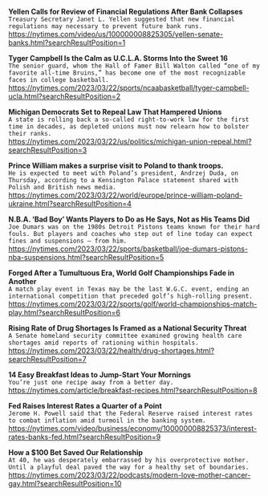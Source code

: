 **Yellen Calls for Review of Financial Regulations After Bank Collapses**\
`Treasury Secretary Janet L. Yellen suggested that new financial regulations may necessary to prevent future bank runs.`\
https://nytimes.com/video/us/100000008825305/yellen-senate-banks.html?searchResultPosition=1

**Tyger Campbell Is the Calm as U.C.L.A. Storms Into the Sweet 16**\
`The senior guard, whom the Hall of Famer Bill Walton called “one of my favorite all-time Bruins,” has become one of the most recognizable faces in college basketball.`\
https://nytimes.com/2023/03/22/sports/ncaabasketball/tyger-campbell-ucla.html?searchResultPosition=2

**Michigan Democrats Set to Repeal Law That Hampered Unions**\
`A state is rolling back a so-called right-to-work law for the first time in decades, as depleted unions must now relearn how to bolster their ranks.`\
https://nytimes.com/2023/03/22/us/politics/michigan-union-repeal.html?searchResultPosition=3

**Prince William makes a surprise visit to Poland to thank troops.**\
`He is expected to meet with Poland’s president, Andrzej Duda, on Thursday, according to a Kensington Palace statement shared with Polish and British news media.`\
https://nytimes.com/2023/03/22/world/europe/prince-william-poland-ukraine.html?searchResultPosition=4

**N.B.A. ‘Bad Boy’ Wants Players to Do as He Says, Not as His Teams Did**\
`Joe Dumars was on the 1980s Detroit Pistons teams known for their hard fouls. But players and coaches who step out of line today can expect fines and suspensions — from him.`\
https://nytimes.com/2023/03/22/sports/basketball/joe-dumars-pistons-nba-suspensions.html?searchResultPosition=5

**Forged After a Tumultuous Era, World Golf Championships Fade in Another**\
`A match play event in Texas may be the last W.G.C. event, ending an international competition that preceded golf’s high-rolling present.`\
https://nytimes.com/2023/03/22/sports/golf/world-championships-match-play.html?searchResultPosition=6

**Rising Rate of Drug Shortages Is Framed as a National Security Threat**\
`A Senate homeland security committee examined growing health care shortages amid reports of rationing within hospitals.`\
https://nytimes.com/2023/03/22/health/drug-shortages.html?searchResultPosition=7

**14 Easy Breakfast Ideas to Jump-Start Your Mornings**\
`You’re just one recipe away from a better day.`\
https://nytimes.com/article/breakfast-recipes.html?searchResultPosition=8

**Fed Raises Interest Rates a Quarter of a Point**\
`Jerome H. Powell said that the Federal Reserve raised interest rates to combat inflation amid turmoil in the banking system.`\
https://nytimes.com/video/business/economy/100000008825373/interest-rates-banks-fed.html?searchResultPosition=9

**How a $100 Bet Saved Our Relationship**\
`At 40, he was desperately embarrassed by his overprotective mother. Until a playful deal paved the way for a healthy set of boundaries.`\
https://nytimes.com/2023/03/22/podcasts/modern-love-mother-cancer-gay.html?searchResultPosition=10

